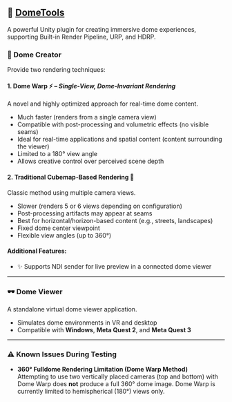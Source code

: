 ## 🔧 [DomeTools](https://github.com/prefrontalcortex/DomeTools)

A powerful Unity plugin for creating immersive dome experiences, supporting Built-in Render Pipeline, URP, and HDRP.

### 🎨 Dome Creator

Provide two rendering techniques:

#### 1. **Dome Warp** ⚡ – *Single-View, Dome-Invariant Rendering*
A novel and highly optimized approach for real-time dome content.

- Much faster (renders from a single camera view)
- Compatible with post-processing and volumetric effects (no visible seams)
- Ideal for real-time applications and spatial content (content surrounding the viewer)
- Limited to a 180° view angle
- Allows creative control over perceived scene depth

#### 2. **Traditional Cubemap-Based Rendering** 🔮
Classic method using multiple camera views.

- Slower (renders 5 or 6 views depending on configuration)
- Post-processing artifacts may appear at seams
- Best for horizontal/horizon-based content (e.g., streets, landscapes)
- Fixed dome center viewpoint
- Flexible view angles (up to 360°)

#### Additional Features:
- ✨ Supports NDI sender for live preview in a connected dome viewer

---

### 🕶️ Dome Viewer

A standalone virtual dome viewer application.

- Simulates dome environments in VR and desktop
- Compatible with **Windows**, **Meta Quest 2**, and **Meta Quest 3**

---

### ⚠️ Known Issues During Testing

- **360° Fulldome Rendering Limitation (Dome Warp Method)**  
  Attempting to use two vertically placed cameras (top and bottom) with Dome Warp does **not** produce a full 360° dome image. Dome Warp is currently limited to hemispherical (180°) views only.
